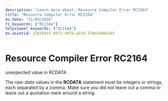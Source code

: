 ```yaml
---
description: "Learn more about: Resource Compiler Error RC2164"
title: "Resource Compiler Error RC2164"
ms.date: "11/04/2016"
f1_keywords: ["RC2164"]
helpviewer_keywords: ["RC2164"]
ms.assetid: 23d7691d-80f3-4979-a519-378e5498d2d1
---
```

# Resource Compiler Error RC2164

unexpected value in RCDATA

The *raw-data* values in the **RCDATA** statement must be integers or strings, each separated by a comma. Make sure you did not leave out a comma or leave out a quotation mark around a string.
